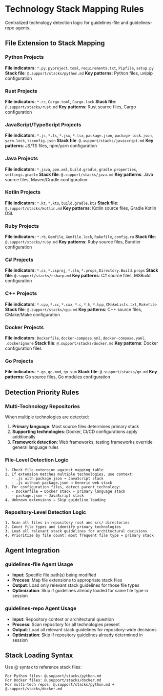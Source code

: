 # Technology Stack Mapping Rules

Centralized technology detection logic for guidelines-file and guidelines-repo agents.

## File Extension to Stack Mapping

### Python Projects
**File indicators**: `*.py`, `pyproject.toml`, `requirements.txt`, `Pipfile`, `setup.py`
**Stack file**: `@.support/stacks/python.md`
**Key patterns**: Python files, uv/pip configuration

### Rust Projects  
**File indicators**: `*.rs`, `Cargo.toml`, `Cargo.lock`
**Stack file**: `@.support/stacks/rust.md`
**Key patterns**: Rust source files, Cargo configuration

### JavaScript/TypeScript Projects
**File indicators**: `*.js`, `*.ts`, `*.jsx`, `*.tsx`, `package.json`, `package-lock.json`, `yarn.lock`, `tsconfig.json`
**Stack file**: `@.support/stacks/javascript.md`
**Key patterns**: JS/TS files, npm/yarn configuration

### Java Projects
**File indicators**: `*.java`, `pom.xml`, `build.gradle`, `gradle.properties`, `settings.gradle`
**Stack file**: `@.support/stacks/java.md`
**Key patterns**: Java source files, Maven/Gradle configuration

### Kotlin Projects
**File indicators**: `*.kt`, `*.kts`, `build.gradle.kts`
**Stack file**: `@.support/stacks/kotlin.md`
**Key patterns**: Kotlin source files, Gradle Kotlin DSL

### Ruby Projects
**File indicators**: `*.rb`, `Gemfile`, `Gemfile.lock`, `Rakefile`, `config.ru`
**Stack file**: `@.support/stacks/ruby.md`
**Key patterns**: Ruby source files, Bundler configuration

### C# Projects
**File indicators**: `*.cs`, `*.csproj`, `*.sln`, `*.props`, `Directory.Build.props`
**Stack file**: `@.support/stacks/csharp.md`
**Key patterns**: C# source files, MSBuild configuration

### C++ Projects
**File indicators**: `*.cpp`, `*.cc`, `*.cxx`, `*.c`, `*.h`, `*.hpp`, `CMakeLists.txt`, `Makefile`
**Stack file**: `@.support/stacks/cpp.md`
**Key patterns**: C++ source files, CMake/Make configuration

### Docker Projects
**File indicators**: `Dockerfile`, `docker-compose.yml`, `docker-compose.yaml`, `.dockerignore`
**Stack file**: `@.support/stacks/docker.md`
**Key patterns**: Docker configuration files

### Go Projects
**File indicators**: `*.go`, `go.mod`, `go.sum`
**Stack file**: `@.support/stacks/go.md`
**Key patterns**: Go source files, Go modules configuration

## Detection Priority Rules

### Multi-Technology Repositories
When multiple technologies are detected:
1. **Primary language**: Most source files determines primary stack
2. **Supporting technologies**: Docker, CI/CD configurations apply additionally
3. **Framework detection**: Web frameworks, testing frameworks override general language rules

### File-Level Detection Logic
```
1. Check file extension against mapping table
2. If extension matches multiple technologies, use context:
   - .js with package.json → JavaScript stack
   - .js without package.json → Generic web stack
3. For configuration files, detect parent technology:
   - Dockerfile → Docker stack + primary language stack
   - package.json → JavaScript stack
4. Unknown extensions → Skip guideline loading
```

### Repository-Level Detection Logic
```
1. Scan all files in repository root and src/ directories
2. Count file types and identify primary technologies
3. Load all relevant stack guidelines for architectural decisions
4. Prioritize by file count: most frequent file type = primary stack
```

## Agent Integration

### guidelines-file Agent Usage
- **Input**: Specific file path(s) being modified
- **Process**: Map file extensions to appropriate stack files
- **Output**: Load only relevant stack guidelines for those file types
- **Optimization**: Skip if guidelines already loaded for same file type in session

### guidelines-repo Agent Usage  
- **Input**: Repository context or architectural question
- **Process**: Scan repository for all technologies present
- **Output**: Load all relevant stack guidelines for repository-wide decisions
- **Optimization**: Skip if repository guidelines already determined in session

## Stack Loading Syntax

Use @ syntax to reference stack files:
```
For Python files: @.support/stacks/python.md
For Docker files: @.support/stacks/docker.md  
For multi-tech repos: @.support/stacks/python.md + @.support/stacks/docker.md
```